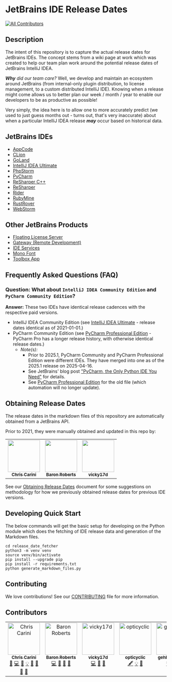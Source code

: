 # JetBrains IDE Release Dates

[![All Contributors](https://img.shields.io/github/all-contributors/ChrisCarini/jetbrains-ide-release-dates?color=ee8449&style=flat-square)](#contributors)

## Description

The intent of this repository is to capture the actual release dates for JetBrains IDEs. The concept stems from a wiki
page at work which was created to help our team plan work around the potential release dates of JetBrains IntelliJ IDEA.

_**Why** did our team care?_ Well, we develop and maintain an ecosystem around JetBrains (from internal-only plugin
distribution, to license management, to a custom distributed IntelliJ IDE). Knowing when a release might come allows us
to better plan our week / month / year to enable our developers to be as productive as possible!

Very simply, the idea here is to allow one to more accurately predict (we used to just guess months out - turns out,
that's very inaccurate) about when a particular IntelliJ IDEA release ***may*** occur based on historical data.

## JetBrains IDEs

- [AppCode](ides/AppCode_Release_Dates.md)
- [CLion](ides/CLion_Release_Dates.md)
- [GoLand](ides/GoLand_Release_Dates.md)
- [IntelliJ IDEA Ultimate](ides/IntelliJ_IDEA_Ultimate_Release_Dates.md)
- [PhpStorm](ides/PhpStorm_Release_Dates.md)
- [PyCharm](ides/PyCharm_Release_Dates.md)
- [ReSharper C++](ides/ReSharper_C%2B%2B_Release_Dates.md)
- [ReSharper](ides/ReSharper_Release_Dates.md)
- [Rider](ides/Rider_Release_Dates.md)
- [RubyMine](ides/RubyMine_Release_Dates.md)
- [RustRover](ides/RustRover_Release_Dates.md)
- [WebStorm](ides/WebStorm_Release_Dates.md)

## Other JetBrains Products

- [Floating License Server](ides/Floating_License_Server_Release_Dates.md)
- [Gateway (Remote Development)](ides/Gateway_Release_Dates.md)
- [IDE Services](ides/IDE_Services_Release_Dates.md)
- [Mono Font](ides/Mono_Font_Release_Dates.md)
- [Toolbox App](ides/Toolbox_App_Release_Dates.md)

## Frequently Asked Questions (FAQ)

### **Question:** What about `IntelliJ IDEA Community Edition` and `PyCharm Community Edition`?

**Answer:** These two IDEs have identical release cadences with the respective paid versions.

- IntelliJ IDEA Community Edition (see [IntelliJ IDEA Ultimate](ides/IntelliJ_IDEA_Ultimate_Release_Dates.md) - release
  dates
  identical as of 2021-01-01.)
- PyCharm Community Edition (see [PyCharm Professional Edition](ides/PyCharm_Professional_Edition_Release_Dates.md) -
  PyCharm Pro has
  a longer release history, with otherwise identical release dates.)
  - *Note(s):*
    - Prior to 2025.1, PyCharm Community and PyCharm Professional Edition were different IDEs. They have merged into one as of the 2025.1 release on 2025-04-16.
    - See JetBrains' blog post ["PyCharm, the Only Python IDE You Need"](https://blog.jetbrains.com/pycharm/2025/04/unified-pycharm/) for details.
    - See [PyCharm Professional Edition](ides/PyCharm_Professional_Edition_Release_Dates.md) for the old file (which automation will no longer update).

## Obtaining Release Dates

The release dates in the markdown files of this repository are automatically obtained from a JetBrains API.

Prior to 2021, they were manually obtained and updated in this repo by:

<table>
  <tr>
    <td align="center"><a href="https://github.com/ChrisCarini"><img src="https://avatars2.githubusercontent.com/u/6374067?v=4?s=100" width="100px;" alt=""/><br /><sub><b>Chris Carini</b></sub></a></td>
    <td align="center"><a href="https://github.com/baron1405"><img src="https://avatars2.githubusercontent.com/u/989635?v=4?s=100" width="100px;" alt=""/><br /><sub><b>Baron Roberts</b></sub></a></td>
    <td align="center"><a href="https://github.com/vicky17d"><img src="https://avatars2.githubusercontent.com/u/1669024?v=4?s=100" width="100px;" alt=""/><br /><sub><b>vicky17d</b></sub></a></td>
  </tr>
</table>

See our [Obtaining Release Dates](docs/Obtaining%20Release%20Dates.md) document for some suggestions on methodology for
how we previously obtained release dates for previous IDE versions.

## Developing Quick Start

The below commands will get the basic setup for developing on the Python module which does the fetching of IDE release
data and generation of the Markdown files.

```shell
cd release_date_fetcher
python3 -m venv venv
source venv/bin/activate
pip install --upgrade pip
pip install -r requirements.txt
python generate_markdown_files.py
```

## Contributing

We love contributions! See our [CONTRIBUTING](docs/CONTRIBUTING.md) file for more information.

## Contributors

<!-- ALL-CONTRIBUTORS-LIST:START - Do not remove or modify this section -->
<!-- prettier-ignore-start -->
<!-- markdownlint-disable -->
<table>
  <tbody>
    <tr>
      <td align="center" valign="top" width="14.28%"><a href="https://github.com/ChrisCarini"><img src="https://avatars.githubusercontent.com/u/6374067?v=4?s=100" width="100px;" alt="Chris Carini"/><br /><sub><b>Chris Carini</b></sub></a><br /><a href="#bug-ChrisCarini" title="Bug reports">🐛</a> <a href="#code-ChrisCarini" title="Code">💻</a> <a href="#doc-ChrisCarini" title="Documentation">📖</a> <a href="#example-ChrisCarini" title="Examples">💡</a> <a href="#ideas-ChrisCarini" title="Ideas, Planning, & Feedback">🤔</a> <a href="#maintenance-ChrisCarini" title="Maintenance">🚧</a> <a href="#question-ChrisCarini" title="Answering Questions">💬</a> <a href="#review-ChrisCarini" title="Reviewed Pull Requests">👀</a></td>
      <td align="center" valign="top" width="14.28%"><a href="https://www.cthing.com"><img src="https://avatars.githubusercontent.com/u/989635?v=4?s=100" width="100px;" alt="Baron Roberts"/><br /><sub><b>Baron Roberts</b></sub></a><br /><a href="#code-baron1405" title="Code">💻</a> <a href="#ideas-baron1405" title="Ideas, Planning, & Feedback">🤔</a> <a href="#maintenance-baron1405" title="Maintenance">🚧</a> <a href="#review-baron1405" title="Reviewed Pull Requests">👀</a></td>
      <td align="center" valign="top" width="14.28%"><a href="https://github.com/vicky17d"><img src="https://avatars.githubusercontent.com/u/1669024?v=4?s=100" width="100px;" alt="vicky17d"/><br /><sub><b>vicky17d</b></sub></a><br /><a href="#code-vicky17d" title="Code">💻</a> <a href="#maintenance-vicky17d" title="Maintenance">🚧</a> <a href="#review-vicky17d" title="Reviewed Pull Requests">👀</a></td>
      <td align="center" valign="top" width="14.28%"><a href="https://github.com/opticyclic"><img src="https://avatars.githubusercontent.com/u/1222693?v=4?s=100" width="100px;" alt="opticyclic"/><br /><sub><b>opticyclic</b></sub></a><br /><a href="#content-opticyclic" title="Content">🖋</a> <a href="#example-opticyclic" title="Examples">💡</a> <a href="#ideas-opticyclic" title="Ideas, Planning, & Feedback">🤔</a></td>
      <td align="center" valign="top" width="14.28%"><a href="https://github.com/gehbiszumeis"><img src="https://avatars.githubusercontent.com/u/16896724?v=4?s=100" width="100px;" alt="gehbiszumeis"/><br /><sub><b>gehbiszumeis</b></sub></a><br /><a href="#code-gehbiszumeis" title="Code">💻</a> <a href="#content-gehbiszumeis" title="Content">🖋</a></td>
    </tr>
  </tbody>
</table>

<!-- markdownlint-restore -->
<!-- prettier-ignore-end -->

<!-- ALL-CONTRIBUTORS-LIST:END -->